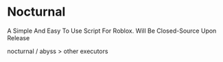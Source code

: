 # Nocturnal

A Simple And Easy To Use Script For Roblox.
Will Be Closed-Source Upon Release

nocturnal / abyss > other executors
